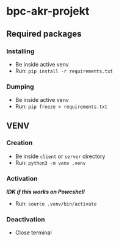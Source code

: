 # bpc-akr-projekt


## Required packages

### Installing

- Be inside active venv
- Run: `pip install -r requirements.txt`

### Dumping

- Be inside active venv
- Run: `pip freeze > requirements.txt`


## VENV

### Creation

- Be inside `client` or `server` directory
- Run: `python3 -m venv .venv`

### Activation

***IDK if this works on Poweshell***

- Run: `source .venv/bin/activate`

### Deactivation

- Close terminal

